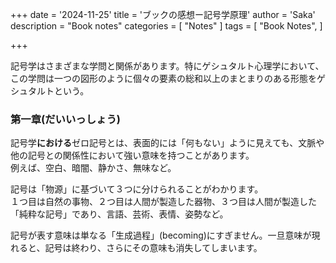 +++
date = '2024-11-25'
title = 'ブックの感想ー記号学原理'
author = 'Saka'
description = "Book notes"
categories = [
    "Notes"
]
tags = [
    "Book Notes",
]

+++

記号学はさまざまな学問と関係があります。特にゲシュタルト心理学において、この学問は一つの図形のように個々の要素の総和以上のまとまりのある形態をゲシュタルトという。

### 第一章(だいいっしょう)  


記号学**における**ゼロ記号とは、表面的には「何もない」ように見えても、文脈や他の記号との関係性において強い意味を持つことがあります。  
例えば、空白、暗闇、静かさ、無味など。

記号は「物源」に基づいて３つに分けられることがわかります。  
１つ目は自然の事物、２つ目は人間が製造した器物、３つ目は人間が製造した「純粋な記号」であり、言語、芸術、表情、姿勢など。

記号が表す意味は単なる「生成過程」(becoming)にすぎません。一旦意味が現れると、記号は終わり、さらにその意味も消失してしまいます。
